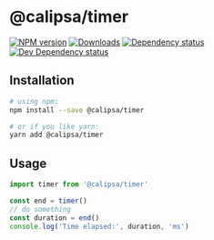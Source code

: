# @calipsa/timer

[![NPM version][npm-image]][npm-url] [![Downloads][downloads-image]][npm-url] [![Dependency status][david-dm-image]][david-dm-url] [![Dev Dependency status][david-dm-dev-image]][david-dm-dev-url]

## Installation
```bash
# using npm:
npm install --save @calipsa/timer

# or if you like yarn:
yarn add @calipsa/timer
```

## Usage
```javascript
import timer from '@calipsa/timer'

const end = timer()
// do something
const duration = end()
console.log('Time elapsed:', duration, 'ms')
```

[npm-url]: https://npmjs.org/package/@calipsa/timer
[downloads-image]: http://img.shields.io/npm/dm/@calipsa/timer.svg
[npm-image]: http://img.shields.io/npm/v/@calipsa/timer.svg
[david-dm-url]:https://david-dm.org/inker/@calipsa/timer
[david-dm-image]:https://david-dm.org/inker/@calipsa/timer.svg
[david-dm-dev-url]:https://david-dm.org/inker/@calipsa/timer#info=devDependencies
[david-dm-dev-image]:https://david-dm.org/inker/@calipsa/timer/dev-status.svg
